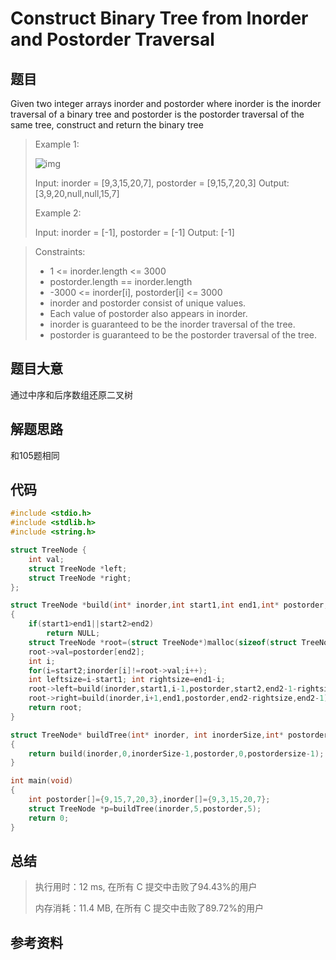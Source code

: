 # Construct Binary Tree from Inorder and Postorder Traversal

## 题目

Given two integer arrays inorder and postorder where inorder is the inorder traversal of a binary tree and postorder is the postorder traversal of the same tree, construct and return the binary tree



>Example 1:
>
>![img](https://assets.leetcode.com/uploads/2021/02/19/tree.jpg)
>
>Input: inorder = [9,3,15,20,7], postorder = [9,15,7,20,3]
>Output: [3,9,20,null,null,15,7]
>
>
>
>Example 2:
>
>Input: inorder = [-1], postorder = [-1]
>Output: [-1]
>
>
>

> Constraints:
>
> + 1 <= inorder.length <= 3000
> + postorder.length == inorder.length
> + -3000 <= inorder[i], postorder[i] <= 3000
> + inorder and postorder consist of unique values.
> + Each value of postorder also appears in inorder.
> + inorder is guaranteed to be the inorder traversal of the tree.
> + postorder is guaranteed to be the postorder traversal of the tree.

## 题目大意

通过中序和后序数组还原二叉树

## 解题思路

和105题相同

## 代码

```c
#include <stdio.h>
#include <stdlib.h>
#include <string.h>

struct TreeNode {
    int val;
    struct TreeNode *left;
    struct TreeNode *right;
};

struct TreeNode *build(int* inorder,int start1,int end1,int* postorder,int start2,int end2)
{
    if(start1>end1||start2>end2)
        return NULL;
    struct TreeNode *root=(struct TreeNode*)malloc(sizeof(struct TreeNode));
    root->val=postorder[end2];
    int i;
    for(i=start2;inorder[i]!=root->val;i++);
    int leftsize=i-start1; int rightsize=end1-i;
    root->left=build(inorder,start1,i-1,postorder,start2,end2-1-rightsize);
    root->right=build(inorder,i+1,end1,postorder,end2-rightsize,end2-1);
    return root;
}

struct TreeNode* buildTree(int* inorder, int inorderSize,int* postorder,int postordersize)
{
    return build(inorder,0,inorderSize-1,postorder,0,postordersize-1);
}

int main(void)
{
    int postorder[]={9,15,7,20,3},inorder[]={9,3,15,20,7};
    struct TreeNode *p=buildTree(inorder,5,postorder,5);
    return 0;
}

```



## 总结

> 执行用时：12 ms, 在所有 C 提交中击败了94.43%的用户
>
> 内存消耗：11.4 MB, 在所有 C 提交中击败了89.72%的用户



## 参考资料

